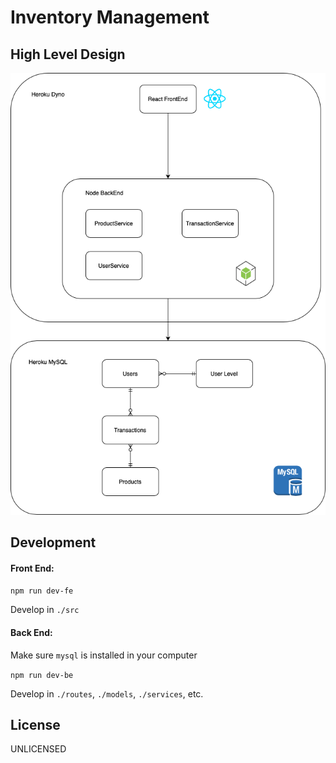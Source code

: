 # Inventory Management

## High Level Design

![Architecture Diagram](./Design.png)

## Development

#### Front End:

`npm run dev-fe`

Develop in `./src`

#### Back End:

Make sure `mysql` is installed in your computer

`npm run dev-be`

Develop in `./routes`, `./models`, `./services`, etc.

## License

UNLICENSED
